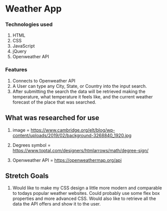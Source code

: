 # Weather App

### Technologies used
1. HTML
2. CSS
3. JavaScript
4. jQuery
5. Openweather API

### Features
1. Connects to Openweather API
2. A User can type any City, State, or Country into the input search.
3. After submitting the search the data will be retrieved making the temperature, what temperature it feels like, and the current weather forecast of the place that was searched.

## What was researched for use
1. image = https://www.cambridge.org/elt/blog/wp-content/uploads/2019/02/background-3268840_1920.jpg

2. Degrees symbol = https://www.toptal.com/designers/htmlarrows/math/degree-sign/

3. Openweather API = https://openweathermap.org/api

## Stretch Goals
1. Would like to make my CSS design a little more modern and comparable to todays popular weather websites. Could probably use some flex box properties and more advanced CSS. Would also like to retrieve all the data the API offers and show it to the user. 